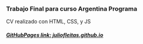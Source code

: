 ### Trabajo Final para curso Argentina Programa

CV realizado con HTML, CSS, y JS

##### [GitHubPages link: juliofleitas.github.io](https://juliofleitas.github.io/)
